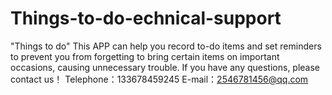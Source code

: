 # Things-to-do-echnical-support
"Things to do"  This APP can help you record to-do items and set reminders to prevent you from forgetting to bring certain items on important occasions, causing unnecessary trouble.
If you have any questions, please contact us！
Telephone：133678459245 E-mail：2546781456@qq.com
